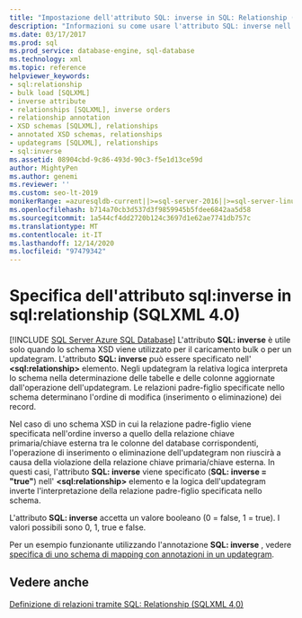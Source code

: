 ```yaml
---
title: "Impostazione dell'attributo SQL: inverse in SQL: Relationship (SQLXML)"
description: "Informazioni su come usare l'attributo SQL: inverse nell'elemento SQL: Relationship per specificare le relazioni tra le colonne del database in un'operazione updategram."
ms.date: 03/17/2017
ms.prod: sql
ms.prod_service: database-engine, sql-database
ms.technology: xml
ms.topic: reference
helpviewer_keywords:
- sql:relationship
- bulk load [SQLXML]
- inverse attribute
- relationships [SQLXML], inverse orders
- relationship annotation
- XSD schemas [SQLXML], relationships
- annotated XSD schemas, relationships
- updategrams [SQLXML], relationships
- sql:inverse
ms.assetid: 08904cbd-9c86-493d-90c3-f5e1d13ce59d
author: MightyPen
ms.author: genemi
ms.reviewer: ''
ms.custom: seo-lt-2019
monikerRange: =azuresqldb-current||>=sql-server-2016||>=sql-server-linux-2017||=azuresqldb-mi-current
ms.openlocfilehash: b714a70cb3d537d3f9859945b5fdee6842aa5d58
ms.sourcegitcommit: 1a544cf4dd2720b124c3697d1e62ae7741db757c
ms.translationtype: MT
ms.contentlocale: it-IT
ms.lasthandoff: 12/14/2020
ms.locfileid: "97479342"
---
```

# <a name="specifying-the-sqlinverse-attribute-on-sqlrelationship-sqlxml-40"></a>Specifica dell'attributo sql:inverse in sql:relationship (SQLXML 4.0)
[!INCLUDE [SQL Server Azure SQL Database](../../includes/applies-to-version/sql-asdb.md)]
  L'attributo **SQL: inverse** è utile solo quando lo schema XSD viene utilizzato per il caricamento bulk o per un updategram. L'attributo **SQL: inverse** può essere specificato nell' **\<sql:relationship>** elemento. Negli updategram la relativa logica interpreta lo schema nella determinazione delle tabelle e delle colonne aggiornate dall'operazione dell'updategram. Le relazioni padre-figlio specificate nello schema determinano l'ordine di modifica (inserimento o eliminazione) dei record.  
  
 Nel caso di uno schema XSD in cui la relazione padre-figlio viene specificata nell'ordine inverso a quello della relazione chiave primaria/chiave esterna tra le colonne del database corrispondenti, l'operazione di inserimento o eliminazione dell'updategram non riuscirà a causa della violazione della relazione chiave primaria/chiave esterna. In questi casi, l'attributo **SQL: inverse** viene specificato (**SQL: inverse = "true"**) nell' **\<sql:relationship>** elemento e la logica dell'updategram inverte l'interpretazione della relazione padre-figlio specificata nello schema.  
  
 L'attributo **SQL: inverse** accetta un valore booleano (0 = false, 1 = true). I valori possibili sono 0, 1, true e false.  
  
 Per un esempio funzionante utilizzando l'annotazione **SQL: inverse** , vedere [specifica di uno schema di mapping con annotazioni in un updategram](../../relational-databases/sqlxml-annotated-xsd-schemas-xpath-queries/updategrams/specifying-an-annotated-mapping-schema-in-an-updategram-sqlxml-4-0.md).  
  
## <a name="see-also"></a>Vedere anche  
 [Definizione di relazioni tramite SQL: Relationship &#40;SQLXML 4,0&#41;](../../relational-databases/sqlxml-annotated-xsd-schemas-using/specifying-relationships-using-sql-relationship-sqlxml-4-0.md)  
  
  
